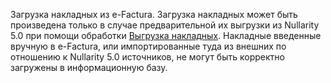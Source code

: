 Загрузка накладных из e-Factura. Загрузка накладных может быть произведена только в случае предварительной их выгрузки из Nullarity 5.0 при помощи обработки [Выгрузка накладных](/p/UnloadInvoices). Накладные введенные вручную в e-Factura, или импортированные туда из внешних по отношению к Nullarity 5.0 источников, не могут быть корректно загружены в информационную базу.
